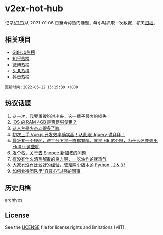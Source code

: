 # v2ex-hot-hub

 记录[V2EX](https://www.v2ex.com/)从 2021-01-06 日至今的热门话题。每小时抓取一次数据，按天[归档](archives)。
 
 ## 相关项目

- [GitHub热榜](https://github.com/lonnyzhang423/github-hot-hub)
- [知乎热榜](https://github.com/lonnyzhang423/zhihu-hot-hub)
- [微博热榜](https://github.com/lonnyzhang423/weibo-hot-hub)
- [头条热榜](https://github.com/lonnyzhang423/toutiao-hot-hub)
- [抖音热榜](https://github.com/lonnyzhang423/douyin-hot-hub)


 `更新时间：2022-05-12 13:15:39 +0800`

## 热议话题

1. [这一次，我要勇敢的讲出来，这一辈子最大的损失](https://www.v2ex.com/t/852227)
1. [IOS 的 RAM 4GB 是否足够使用？](https://www.v2ex.com/t/852189)
1. [这人生是少奋斗很多了嘛](https://www.v2ex.com/t/852183)
1. [初次上手 Vue.js 开发效率确实高！从此跟 Jquery 说拜拜！](https://www.v2ex.com/t/852221)
1. [最近有一个疑问，跨平台不是一直都有吗，就是 H5 这个呀，为什么还要弄出 Flutter 这些呢](https://www.v2ex.com/t/852191)
1. [发个帖，关于去 Shopee 新加坡的问题](https://www.v2ex.com/t/852240)
1. [有没有什么清热解毒的良方啊，一吃油炸的就热气](https://www.v2ex.com/t/852197)
1. [大家有没有比较好的经验，管理两个版本的 Python , 2 & 3?](https://www.v2ex.com/t/852314)
1. [如何看待团队里“自尊心”过强的同事](https://www.v2ex.com/t/852178)

## 历史归档

[archives](archives)

## License

See the [LICENSE](LICENSE) file for license rights and limitations (MIT).
